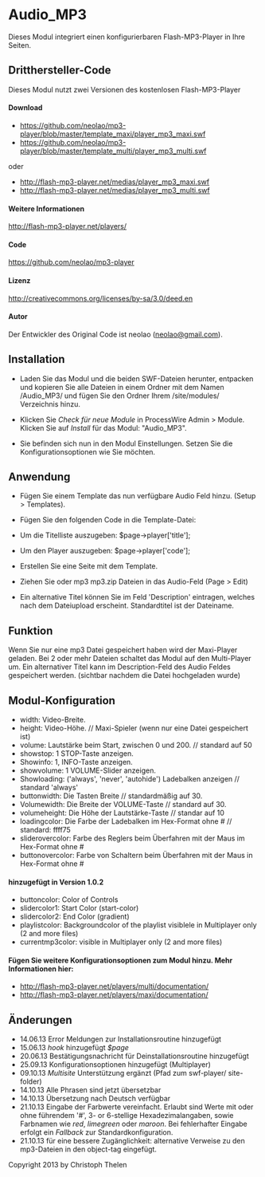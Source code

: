 Audio_MP3
=========

Dieses Modul integriert einen konfigurierbaren Flash-MP3-Player in Ihre Seiten.
 
## Dritthersteller-Code
Dieses Modul nutzt zwei Versionen des kostenlosen Flash-MP3-Player

#### Download
- https://github.com/neolao/mp3-player/blob/master/template_maxi/player_mp3_maxi.swf
- https://github.com/neolao/mp3-player/blob/master/template_multi/player_mp3_multi.swf

oder

- http://flash-mp3-player.net/medias/player_mp3_maxi.swf
- http://flash-mp3-player.net/medias/player_mp3_multi.swf

#### Weitere Informationen
http://flash-mp3-player.net/players/

#### Code
https://github.com/neolao/mp3-player

#### Lizenz
http://creativecommons.org/licenses/by-sa/3.0/deed.en

#### Autor
Der Entwickler des Original Code ist neolao (neolao@gmail.com).


## Installation

- Laden Sie das Modul und die beiden SWF-Dateien herunter, entpacken und kopieren Sie alle Dateien in einem Ordner mit dem Namen /Audio_MP3/ und fügen Sie den Ordner Ihrem /site/modules/ Verzeichnis hinzu.

- Klicken Sie *Check für neue Module* in ProcessWire Admin > Module. Klicken Sie auf *Install* für das Modul: "Audio_MP3".

- Sie befinden sich nun in den Modul Einstellungen. Setzen Sie die Konfigurationsoptionen wie Sie möchten.


## Anwendung

- Fügen Sie einem Template das nun verfügbare Audio Feld hinzu. (Setup > Templates).

- Fügen Sie den folgenden Code in die Template-Datei:
- Um die Titelliste auszugeben: $page->player['title'];
- Um den Player auszugeben: $page->player['code'];

- Erstellen Sie eine Seite mit dem Template.

- Ziehen Sie oder mp3 mp3.zip Dateien in das Audio-Feld (Page > Edit)
- Ein alternative Titel können Sie im Feld 'Description' eintragen, welches nach dem Dateiupload erscheint. Standardtitel ist der Dateiname.

## Funktion

Wenn Sie nur eine mp3 Datei gespeichert haben wird der Maxi-Player geladen. Bei 2 oder mehr Dateien schaltet das Modul auf den Multi-Player um. Ein alternativer Titel kann im Description-Feld des Audio Feldes gespeichert werden. (sichtbar nachdem die Datei hochgeladen wurde)


## Modul-Konfiguration

- width: Video-Breite.
- height: Video-Höhe. // Maxi-Spieler (wenn nur eine Datei gespeichert ist)
- volume: Lautstärke beim Start, zwischen 0 und 200. // standard auf 50
- showstop: 1 STOP-Taste anzeigen.
- Showinfo: 1, INFO-Taste anzeigen.
- showvolume: 1 VOLUME-Slider anzeigen.
- Showloading: ('always', 'never', 'autohide') Ladebalken anzeigen // standard 'always'
- buttonwidth: Die Tasten Breite // standardmäßig auf 30.
- Volumewidth: Die Breite der VOLUME-Taste // standard auf 30.
- volumeheight: Die Höhe der Lautstärke-Taste // standar auf 10
- loadingcolor: Die Farbe der Ladebalken im Hex-Format ohne # // standard: ffff75
- sliderovercolor: Farbe des Reglers beim Überfahren mit der Maus im Hex-Format ohne #
- buttonovercolor: Farbe von Schaltern beim Überfahren mit der Maus in Hex-Format ohne #

#### hinzugefügt in Version 1.0.2
- buttoncolor: Color of Controls
- slidercolor1: Start Color (start-color)
- slidercolor2: End Color (gradient)
- playlistcolor: Backgroundcolor of the playlist visiblele in  Multiplayer only (2 and more files)
- currentmp3color: visible in  Multiplayer only (2 and more files)

#### Fügen Sie weitere Konfigurationsoptionen zum Modul hinzu. Mehr Informationen hier:

- http://flash-mp3-player.net/players/multi/documentation/
- http://flash-mp3-player.net/players/maxi/documentation/

## Änderungen
* 14.06.13 Error Meldungen zur Installationsroutine hinzugefügt
* 15.06.13 *hook* hinzugefügt *$page*
* 20.06.13 Bestätigungsnachricht für Deinstallationsroutine hinzugefügt
* 25.09.13 Konfigurationsoptionen hinzugefügt (Multiplayer)
* 09.10.13 *Multisite* Unterstützung ergänzt (Pfad zum swf-player/ site-folder)
* 14.10.13 Alle Phrasen sind jetzt übersetzbar
* 14.10.13 Übersetzung nach Deutsch verfügbar
* 21.10.13 Eingabe der Farbwerte vereinfacht. Erlaubt sind Werte mit oder ohne führendem '#', 3- or 6-stellige Hexadezimalangaben, sowie Farbnamen wie *red*, *limegreen* oder *maroon*. Bei fehlerhafter Eingabe erfolgt ein *Fallback* zur Standardkonfiguration.
* 21.10.13 für eine bessere Zugänglichkeit: alternative Verweise zu den mp3-Dateien in den object-tag eingefügt.

Copyright 2013 by Christoph Thelen
